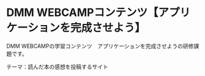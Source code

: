 # DMM WEBCAMPコンテンツ【アプリケーションを完成させよう】

DMM WEBCAMPの学習コンテンツ　アプリケーションを完成させようの研修課題です。

テーマ：読んだ本の感想を投稿するサイト